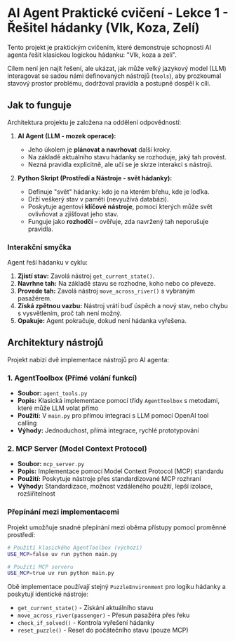 # AI Agent Praktické cvičení - Lekce 1 - Řešitel hádanky (Vlk, Koza, Zelí)

Tento projekt je praktickým cvičením, které demonstruje schopnosti AI agenta řešit klasickou logickou hádanku: "Vlk, koza a zelí".

Cílem není jen najít řešení, ale ukázat, jak může velký jazykový model (LLM) interagovat se sadou námi definovaných nástrojů (`tools`), aby prozkoumal stavový prostor problému, dodržoval pravidla a postupně dospěl k cíli.

## Jak to funguje

Architektura projektu je založena na oddělení odpovědností:

1.  **AI Agent (LLM - mozek operace):**
    *   Jeho úkolem je **plánovat a navrhovat** další kroky.
    *   Na základě aktuálního stavu hádanky se rozhoduje, jaký tah provést.
    *   Nezná pravidla explicitně, ale učí se je skrze interakci s nástroji.

2.  **Python Skript (Prostředí a Nástroje - svět hádanky):**
    *   Definuje "svět" hádanky: kdo je na kterém břehu, kde je loďka.
    *   Drží veškerý stav v paměti (nevyužívá databázi).
    *   Poskytuje agentovi **klíčové nástroje**, pomocí kterých může svět ovlivňovat a zjišťovat jeho stav.
    *   Funguje jako **rozhodčí** – ověřuje, zda navržený tah neporušuje pravidla.

### Interakční smyčka

Agent řeší hádanku v cyklu:
1.  **Zjistí stav:** Zavolá nástroj `get_current_state()`.
2.  **Navrhne tah:** Na základě stavu se rozhodne, koho nebo co převeze.
3.  **Provede tah:** Zavolá nástroj `move_across_river()` s vybraným pasažérem.
4.  **Získá zpětnou vazbu:** Nástroj vrátí buď úspěch a nový stav, nebo chybu s vysvětlením, proč tah není možný.
5.  **Opakuje:** Agent pokračuje, dokud není hádanka vyřešena.

## Architektury nástrojů

Projekt nabízí dvě implementace nástrojů pro AI agenta:

### 1. AgentToolbox (Přímé volání funkcí)
- **Soubor:** `agent_tools.py`
- **Popis:** Klasická implementace pomocí třídy `AgentToolbox` s metodami, které může LLM volat přímo
- **Použití:** V `main.py` pro přímou integraci s LLM pomocí OpenAI tool calling
- **Výhody:** Jednoduchost, přímá integrace, rychlé prototypování

### 2. MCP Server (Model Context Protocol)
- **Soubor:** `mcp_server.py`
- **Popis:** Implementace pomocí Model Context Protocol (MCP) standardu
- **Použití:** Poskytuje nástroje přes standardizované MCP rozhraní
- **Výhody:** Standardizace, možnost vzdáleného použití, lepší izolace, rozšiřitelnost

### Přepínání mezi implementacemi

Projekt umožňuje snadné přepínání mezi oběma přístupy pomocí proměnné prostředí:

```bash
# Použití klasického AgentToolbox (výchozí)
USE_MCP=false uv run python main.py

# Použití MCP serveru
USE_MCP=true uv run python main.py
```

Obě implementace používají stejný `PuzzleEnvironment` pro logiku hádanky a poskytují identické nástroje:
- `get_current_state()` - Získání aktuálního stavu
- `move_across_river(passenger)` - Přesun pasažéra přes řeku  
- `check_if_solved()` - Kontrola vyřešení hádanky
- `reset_puzzle()` - Reset do počátečního stavu (pouze MCP)
